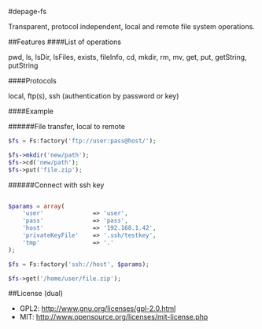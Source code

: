 #depage-fs

Transparent, protocol independent, local and remote file system operations.

##Features
####List of operations

pwd, ls, lsDir, lsFiles, exists, fileInfo, cd, mkdir, rm, mv, get, put, getString, putString

####Protocols

local, ftp(s), ssh (authentication by password or key)

####Example

######File transfer, local to remote
```php
$fs = Fs:factory('ftp://user:pass@host/');

$fs->mkdir('new/path');
$fs->cd('new/path');
$fs->put('file.zip');
```
######Connect with ssh key
```php

$params = array(
    'user'              => 'user',
    'pass'              => 'pass',
    'host'              => '192.168.1.42',
    'privateKeyFile'    => '.ssh/testkey',
    'tmp'               => '.'
);

$fs = Fs:factory('ssh://host', $params);

$fs->get('/home/user/file.zip');
```


##License (dual)

- GPL2: <http://www.gnu.org/licenses/gpl-2.0.html>
- MIT: <http://www.opensource.org/licenses/mit-license.php>

